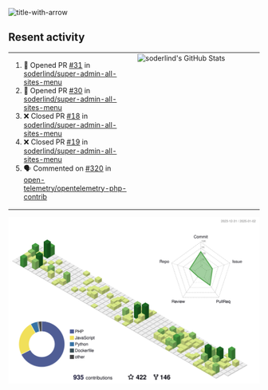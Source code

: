 
![title-with-arrow](https://github.com/soderlind/soderlind/assets/1649452/0f685042-97c3-46ba-b290-804d07f05370)



## Resent activity

<table width="100%" border="0"><tr><td width="49%">

<!--START_SECTION:activity-->
1. 💪 Opened PR [#31](https://github.com/soderlind/super-admin-all-sites-menu/pull/31) in [soderlind/super-admin-all-sites-menu](https://github.com/soderlind/super-admin-all-sites-menu)
2. 💪 Opened PR [#30](https://github.com/soderlind/super-admin-all-sites-menu/pull/30) in [soderlind/super-admin-all-sites-menu](https://github.com/soderlind/super-admin-all-sites-menu)
3. ❌ Closed PR [#18](https://github.com/soderlind/super-admin-all-sites-menu/pull/18) in [soderlind/super-admin-all-sites-menu](https://github.com/soderlind/super-admin-all-sites-menu)
4. ❌ Closed PR [#19](https://github.com/soderlind/super-admin-all-sites-menu/pull/19) in [soderlind/super-admin-all-sites-menu](https://github.com/soderlind/super-admin-all-sites-menu)
5. 🗣 Commented on [#320](https://github.com/open-telemetry/opentelemetry-php-contrib/pull/320#issuecomment-2548633080) in [open-telemetry/opentelemetry-php-contrib](https://github.com/open-telemetry/opentelemetry-php-contrib)
<!--END_SECTION:activity-->
  </td>
<td width="49%" valign="top">
     <img  alt="soderlind's GitHub Stats" src="https://awesome-github-stats.azurewebsites.net/user-stats/soderlind?cardType=octocat&theme=github&preferLogin=false&Title=FFFFFF&Border=FFFFFF" />
</td></tr></table>


![](./profile-3d-contrib/profile-green-animate.svg)


